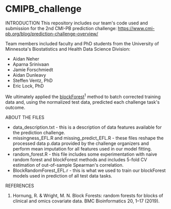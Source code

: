 # CMIPB_challenge

INTRODUCTION
This repository includes our team's code used and submission for the 2nd CMI-PB prediction challenge: https://www.cmi-pb.org/blog/prediction-challenge-overview/

Team members included faculty and PhD students from the University of Minnesota's Biostatistics and Health Data Science Division:
* Aidan Neher
* Aparna Srinivaan
* Jamie Forschmiedt
* Aidan Dunleavy
* Steffen Ventz, PhD
* Eric Lock, PhD

We ultimately applied the [blockForest](https://bmcbioinformatics-biomedcentral-com.ezp2.lib.umn.edu/articles/10.1186/s12859-019-2942-y)<sup>1</sup> method to batch corrected training data and, using the normalized test data, predicted each challenge task's outcome. 

ABOUT THE FILES
* data_description.txt - this is a description of data features available for the prediction challenge. 
* missingness_EFL.R and missing_predict_EFL.R - these files reshape the processed data p.data provided by the challenge organizers and perform mean imputation for all features used in our model fitting. 
* random_forest.R - this file includes some experimentation with naive random forest and blockForest methods and includes 5-fold CV estimation of out-of-sample Spearman's correlation. 
* BlockRandomForest_EFL.r - this is what we used to train our blockForest models used in prediction of all test data tasks. 

REFERENCES
1. Hornung, R. & Wright, M. N. Block Forests: random forests for blocks of clinical and omics covariate data. BMC Bioinformatics 20, 1–17 (2019).
